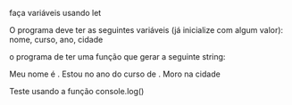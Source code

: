 faça variáveis usando let

O programa deve ter as seguintes variáveis (já inicialize com algum valor):
nome, curso, ano, cidade

o programa de ter uma função que gerar a seguinte string:

Meu nome é <nome>. 
Estou no <ano> ano do curso de <curso>.
Moro na cidade <cidade>

Teste usando a função console.log()